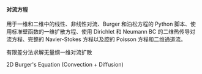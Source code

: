 #### 对流方程
用于一维和二维中的线性、非线性对流、Burger 和泊松方程的 Python 脚本、使用标准壁函数的一维扩散方程、使用 Dirichlet 和 Neumann BC 的二维热传导对流方程、完整的 Navier-Stokes 方程以及腔的 Poisson 方程和二维通道流。


有限差分法求解无量纲一维对流扩散


2D Burger's Equation (Convection + Diffusion)
